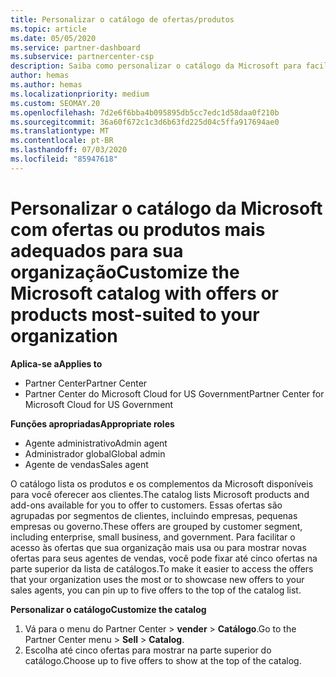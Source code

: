```yaml
---
title: Personalizar o catálogo de ofertas/produtos
ms.topic: article
ms.date: 05/05/2020
ms.service: partner-dashboard
ms.subservice: partnercenter-csp
description: Saiba como personalizar o catálogo da Microsoft para facilitar o acesso às ofertas de parceiros ou aos produtos que a sua organização utiliza mais.
author: hemas
ms.author: hemas
ms.localizationpriority: medium
ms.custom: SEOMAY.20
ms.openlocfilehash: 7d2e6f6bba4b095895db5cc7edc1d58daa0f210b
ms.sourcegitcommit: 36a60f672c1c3d6b63fd225d04c5ffa917694ae0
ms.translationtype: MT
ms.contentlocale: pt-BR
ms.lasthandoff: 07/03/2020
ms.locfileid: "85947618"
---
```

# <a name="customize-the-microsoft-catalog-with-offers-or-products-most-suited-to-your-organization"></a><span data-ttu-id="b9440-103">Personalizar o catálogo da Microsoft com ofertas ou produtos mais adequados para sua organização</span><span class="sxs-lookup"><span data-stu-id="b9440-103">Customize the Microsoft catalog with offers or products most-suited to your organization</span></span>

<span data-ttu-id="b9440-104">**Aplica-se a**</span><span class="sxs-lookup"><span data-stu-id="b9440-104">**Applies to**</span></span>

-  <span data-ttu-id="b9440-105">Partner Center</span><span class="sxs-lookup"><span data-stu-id="b9440-105">Partner Center</span></span>
-  <span data-ttu-id="b9440-106">Partner Center do Microsoft Cloud for US Government</span><span class="sxs-lookup"><span data-stu-id="b9440-106">Partner Center for Microsoft Cloud for US Government</span></span>

<span data-ttu-id="b9440-107">**Funções apropriadas**</span><span class="sxs-lookup"><span data-stu-id="b9440-107">**Appropriate roles**</span></span>

- <span data-ttu-id="b9440-108">Agente administrativo</span><span class="sxs-lookup"><span data-stu-id="b9440-108">Admin agent</span></span>
- <span data-ttu-id="b9440-109">Administrador global</span><span class="sxs-lookup"><span data-stu-id="b9440-109">Global admin</span></span>
- <span data-ttu-id="b9440-110">Agente de vendas</span><span class="sxs-lookup"><span data-stu-id="b9440-110">Sales agent</span></span>

<span data-ttu-id="b9440-111">O catálogo lista os produtos e os complementos da Microsoft disponíveis para você oferecer aos clientes.</span><span class="sxs-lookup"><span data-stu-id="b9440-111">The catalog lists Microsoft products and add-ons available for you to offer to customers.</span></span> <span data-ttu-id="b9440-112">Essas ofertas são agrupadas por segmentos de clientes, incluindo empresas, pequenas empresas ou governo.</span><span class="sxs-lookup"><span data-stu-id="b9440-112">These offers are grouped by customer segment, including enterprise, small business, and government.</span></span> <span data-ttu-id="b9440-113">Para facilitar o acesso às ofertas que sua organização mais usa ou para mostrar novas ofertas para seus agentes de vendas, você pode fixar até cinco ofertas na parte superior da lista de catálogos.</span><span class="sxs-lookup"><span data-stu-id="b9440-113">To make it easier to access the offers that your organization uses the most or to showcase new offers to your sales agents, you can pin up to five offers to the top of the catalog list.</span></span>

<span data-ttu-id="b9440-114">**Personalizar o catálogo**</span><span class="sxs-lookup"><span data-stu-id="b9440-114">**Customize the catalog**</span></span>

1.  <span data-ttu-id="b9440-115">Vá para o menu do Partner Center &gt; **vender** &gt; **Catálogo**.</span><span class="sxs-lookup"><span data-stu-id="b9440-115">Go to the Partner Center menu &gt; **Sell** &gt; **Catalog**.</span></span>
2.  <span data-ttu-id="b9440-116">Escolha até cinco ofertas para mostrar na parte superior do catálogo.</span><span class="sxs-lookup"><span data-stu-id="b9440-116">Choose up to five offers to show at the top of the catalog.</span></span>
